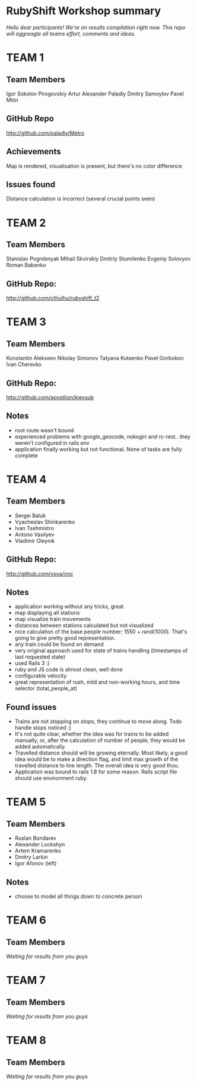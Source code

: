 RubyShift Workshop summary
==========
*Hello dear participants! We're on results compilation right now. This repo will aggreagte all teams effort, comments and ideas.*

# TEAM 1 #

Team Members
----------
Igor Sokolov
Pirogovskiy Artur
Alexander Paladiy
Dmitry Samoylov
Pavel Mitin

GitHub Repo
----------
http://github.com/paladiy/Metro

Achievements
----------
Map is rendered, visualisation is present, but there's no color difference

Issues found
----------
Distance calculation is incorrect (several crucial points seen)

# TEAM 2 #

Team Members
----------
Stanislav Pogrebnyak
Mihail Skvirskiy
Dmitriy Stumilenko
Evgeniy Solovyov
Roman Babenko

GitHub Repo:
----------
http://github.com/cthulhu/rubyshift_t2

# TEAM 3 #

Team Members
----------
Konstantin Alekseev
Nikolay Simonov
Tatyana Kutsenko
Pavel Gorbokon
Ivan Cherevko

GitHub Repo:
----------
http://github.com/apostlion/kievsub

Notes
----------
- root route wasn't bound
- experienced problems with google_geocode, nokogiri and rc-rest.. they weren't configured in rails env
- application finally working but not functional. None of tasks are fully complete

# TEAM 4 #

Team Members
----------
- Sergei Baluk
- Vyacheslav Shinkarenko
- Ivan Tsehmistro
- Antono Vasilyev
- Vladimir Oleynik

GitHub Repo:
----------
http://github.com/vova/cnc

Notes
----------
- application working without any tricks, great
- map displaying all stations
- map visualize train movements
- distances between stations calculated but not visualized
- nice calculation of the base people number: 1550 + rand(1000). That's going to give pretty good representation.
- any train could be found on demand
- very original approach used for state of trains handling (timestamps of last requested state)
- used Rails 3 :)
- ruby and JS code is almost clean, well done
- configurable velocity
- great representation of rush, mild and non-working hours, and time selector (total_people_at)

Found issues
----------
- Trains are not stopping on stops, they continue to move along. Todo handle stops noticed :)
- It's not quite clear, whether the idea was for trains to be added manually, or, after the calculation of number of people, they would be added automatically.
- Travelled distance should will be growing eternally. Most likely, a good idea would be to make a direction flag, and limit max growth of the travelled distance to line length. The overall idea is very good thou.
- Application was bound to rails 1.8 for some reason. Rails script file should use environment ruby.


# TEAM 5 #

Team Members
----------
- Ruslan Bondarev
- Alexander Lockshyn
- Artem Kramarenko
- Dmitry Larkin
- Igor Afonov (left)

Notes
----------
- choose to model all things down to concrete person


# TEAM 6 #

Team Members
----------

*Waiting for results from you guys*

# TEAM 7 #

Team Members
----------

*Waiting for results from you guys*

# TEAM 8 #

Team Members
----------

*Waiting for results from you guys*

